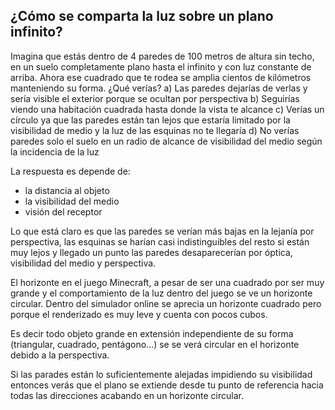 ## ¿Cómo se comparta la luz sobre un plano infinito?

Imagina que estás dentro de 4 paredes de 100 metros de altura sin techo, en un suelo completamente plano hasta el infinito y con luz constante de arriba. Ahora ese cuadrado que te rodea se amplia cientos de kilómetros manteniendo su forma. ¿Qué verías? 
	a) Las paredes dejarías de verlas y sería visible el exterior porque se ocultan por perspectiva
	b) Seguirías viendo una habitación cuadrada hasta donde la vista te alcance
	c) Verías un círculo ya que las paredes están tan lejos que estaría limitado por la visibilidad de medio y la luz de las esquinas no te llegaría
	d) No verías paredes solo el suelo en un radio de alcance de visibilidad del medio según la incidencia de la luz

La respuesta es depende de:
- la distancia al objeto
- la visibilidad del medio
- visión del receptor

Lo que está claro es que las paredes se verían más bajas en la lejanía por perspectiva, las esquinas se harían casi indistinguibles del resto si están muy lejos y llegado un punto las paredes desaparecerían por óptica, visibilidad del medio y perspectiva.

El horizonte en el juego Minecraft, a pesar de ser una cuadrado por ser muy grande y el comportamiento de la luz dentro del juego se ve un horizonte circular. Dentro del simulador online se aprecia un horizonte cuadrado pero porque el renderizado es muy leve y cuenta con pocos cubos.

Es decir todo objeto grande en extensión independiente de su forma (triangular, cuadrado, pentágono...) se se verá circular en el horizonte debido a la perspectiva.

Si las parades están lo suficientemente alejadas impidiendo su visibilidad entonces verás que el plano se extiende desde tu punto de referencia hacia todas las direcciones acabando en un horizonte circular.